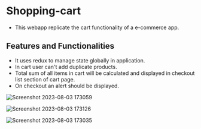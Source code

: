 # Shopping-cart

- This webapp replicate the cart functionality of a e-commerce app.

## Features and Functionalities

- It uses redux to manage state globally in application.
- In cart user can't add duplicate products.
- Total sum of all items in cart will be calculated and displayed in checkout list section of cart page.
- On checkout an alert should be displayed.

![Screenshot 2023-08-03 173059](https://github.com/Bluetooth-stack/shopping-cart/assets/80689111/76e352dc-61b6-4da4-b625-076c3a1866d2)

![Screenshot 2023-08-03 173126](https://github.com/Bluetooth-stack/shopping-cart/assets/80689111/a03e7f03-8cfd-438e-9ebf-99e45c2e2bb8)

![Screenshot 2023-08-03 173035](https://github.com/Bluetooth-stack/shopping-cart/assets/80689111/2620f6d6-5ea2-4eaa-bb70-06454f43bea6)
